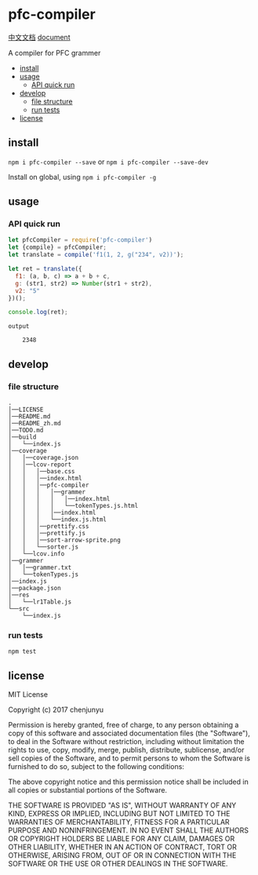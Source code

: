 # pfc-compiler

[中文文档](./README_zh.md)   [document](./README.md)

A compiler for PFC grammer
- [install](#install)
- [usage](#usage)
  * [API quick run](#api-quick-run)
- [develop](#develop)
  * [file structure](#file-structure)
  * [run tests](#run-tests)
- [license](#license)

## install

`npm i pfc-compiler --save` or `npm i pfc-compiler --save-dev`

Install on global, using `npm i pfc-compiler -g`



## usage








### API quick run



```js
let pfcCompiler = require('pfc-compiler')
let {compile} = pfcCompiler;
let translate = compile('f1(1, 2, g("234", v2))');

let ret = translate({
  f1: (a, b, c) => a + b + c,
  g: (str1, str2) => Number(str1 + str2),
  v2: "5"
})();

console.log(ret);
```

```
output

    2348

```


## develop

### file structure

```
.    
│──LICENSE    
│──README.md    
│──README_zh.md    
│──TODO.md    
│──build    
│   └──index.js    
│──coverage    
│   │──coverage.json    
│   │──lcov-report    
│   │   │──base.css    
│   │   │──index.html    
│   │   │──pfc-compiler    
│   │   │   │──grammer    
│   │   │   │   │──index.html    
│   │   │   │   └──tokenTypes.js.html    
│   │   │   │──index.html    
│   │   │   └──index.js.html    
│   │   │──prettify.css    
│   │   │──prettify.js    
│   │   │──sort-arrow-sprite.png    
│   │   └──sorter.js    
│   └──lcov.info    
│──grammer    
│   │──grammer.txt    
│   └──tokenTypes.js    
│──index.js    
│──package.json    
│──res    
│   └──lr1Table.js    
└──src    
    └──index.js     
```


### run tests

`npm test`

## license

MIT License

Copyright (c) 2017 chenjunyu

Permission is hereby granted, free of charge, to any person obtaining a copy
of this software and associated documentation files (the "Software"), to deal
in the Software without restriction, including without limitation the rights
to use, copy, modify, merge, publish, distribute, sublicense, and/or sell
copies of the Software, and to permit persons to whom the Software is
furnished to do so, subject to the following conditions:

The above copyright notice and this permission notice shall be included in all
copies or substantial portions of the Software.

THE SOFTWARE IS PROVIDED "AS IS", WITHOUT WARRANTY OF ANY KIND, EXPRESS OR
IMPLIED, INCLUDING BUT NOT LIMITED TO THE WARRANTIES OF MERCHANTABILITY,
FITNESS FOR A PARTICULAR PURPOSE AND NONINFRINGEMENT. IN NO EVENT SHALL THE
AUTHORS OR COPYRIGHT HOLDERS BE LIABLE FOR ANY CLAIM, DAMAGES OR OTHER
LIABILITY, WHETHER IN AN ACTION OF CONTRACT, TORT OR OTHERWISE, ARISING FROM,
OUT OF OR IN CONNECTION WITH THE SOFTWARE OR THE USE OR OTHER DEALINGS IN THE
SOFTWARE.
